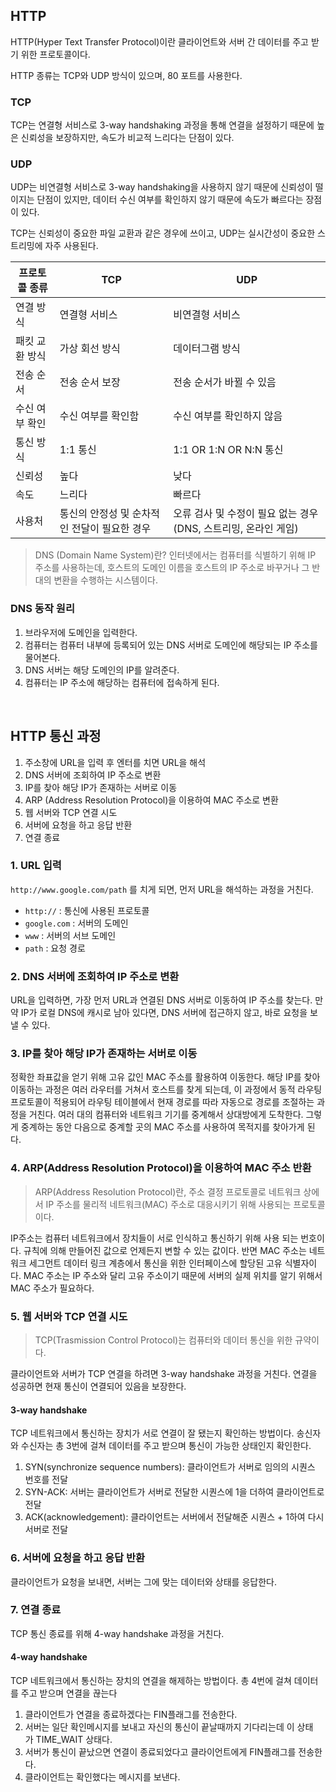 ## HTTP

HTTP(Hyper Text Transfer Protocol)이란 클라이언트와 서버 간 데이터를 주고 받기 위한 프로토콜이다.

HTTP 종류는 TCP와 UDP 방식이 있으며, 80 포트를 사용한다.

### TCP

TCP는 연결형 서비스로 3-way handshaking 과정을 통해 연결을 설정하기 때문에 높은 신뢰성을 보장하지만, 속도가 비교적 느리다는 단점이 있다.

### UDP

UDP는 비연결형 서비스로 3-way handshaking을 사용하지 않기 때문에 신뢰성이 떨이지는 단점이 있지만, 데이터 수신 여부를 확인하지 않기 때문에 속도가 빠르다는 장점이 있다.


TCP는 신뢰성이 중요한 파일 교환과 같은 경우에 쓰이고, UDP는 실시간성이 중요한 스트리밍에 자주 사용된다.

| **프로토콜 종류** | **TCP**                   | **UDP**                                  |
| ----------- | ------------------------- | ---------------------------------------- |
| 연결 방식       | 연결형 서비스                   | 비연결형 서비스                                 |
| 패킷 교환 방식    | 가상 회선 방식                  | 데이터그램 방식                                 |
| 전송 순서       | 전송 순서 보장                  | 전송 순서가 바뀔 수 있음                           |
| 수신 여부 확인    | 수신 여부를 확인함                | 수신 여부를 확인하지 않음                           |
| 통신 방식       | 1:1 통신                    | 1:1 OR 1:N OR N:N 통신                     |
| 신뢰성         | 높다                        | 낮다                                       |
| 속도          | 느리다                       | 빠르다                                      |
| 사용처         | 통신의 안정성 및 순차적인 전달이 필요한 경우 | 오류 검사 및 수정이 필요 없는 경우 (DNS, 스트리밍, 온라인 게임) |

> DNS (Domain Name System)란?
> 인터넷에서는 컴퓨터를 식별하기 위해 IP 주소를 사용하는데, 호스트의 도메인 이름을 호스트의 IP 주소로 바꾸거나 그 반대의 변환을 수행하는 시스템이다.

### DNS 동작 원리

1. 브라우저에 도메인을 입력한다.
2. 컴퓨터는 컴퓨터 내부에 등록되어 있는 DNS 서버로 도메인에 해당되는 IP 주소를 물어본다.
3. DNS 서버는 해당 도메인의 IP를 알려준다.
4. 컴퓨터는 IP 주소에 해당하는 컴퓨터에 접속하게 된다.

<br>

## HTTP 통신 과정

1. 주소창에 URL을 입력 후 엔터를 치면 URL을 해석
2. DNS 서버에 조회하여 IP 주소로 변환
3. IP를 찾아 해당 IP가 존재하는 서버로 이동
4. ARP (Address Resolution Protocol)을 이용하여 MAC 주소로 변환
5. 웹 서버와 TCP 연결 시도
6. 서버에 요청을 하고 응답 반환
7. 연결 종료

### 1. URL 입력

`http://www.google.com/path` 를 치게 되면, 먼저 URL을 해석하는 과정을 거친다.

- `http://` : 통신에 사용된 프로토콜
- `google.com` : 서버의 도메인
- `www` : 서버의 서브 도메인
- `path` : 요청 경로

### 2. DNS 서버에 조회하여 IP 주소로 변환

URL을 입력하면, 가장 먼저 URL과 연결된 DNS 서버로 이동하여 IP 주소를 찾는다.
만약 IP가 로컬 DNS에 캐시로 남아 있다면, DNS 서버에 접근하지 않고, 바로 요청을 보낼 수 있다.

### 3. IP를 찾아 해당 IP가 존재하는 서버로 이동

정확한 좌표값을 얻기 위해 고유 값인 MAC 주소를 활용하여 이동한다. 해당 IP를 찾아 이동하는 과정은 여러 라우터를 거쳐서 호스트를 찾게 되는데, 이 과정에서 동적 라우팅 프로토콜이 적용되어 라우팅 테이블에서 현재 경로를 따라 자동으로 경로를 조절하는 과정을 거친다. 여러 대의 컴퓨터와 네트워크 기기를 중계해서 상대방에게 도착한다. 그렇게 중계하는 동안 다음으로 중계할 곳의 MAC 주소를 사용하여 목적지를 찾아가게 된다.

### 4. ARP(Address Resolution Protocol)을 이용하여 MAC 주소 반환

> ARP(Address Resolution Protocol)란, 주소 결정 프로토콜로 네트워크 상에서 IP 주소를 물리적 네트워크(MAC) 주소로 대응시키기 위해 사용되는 프로토콜이다.

IP주소는 컴퓨터 네트워크에서 장치들이 서로 인식하고 통신하기 위해 사용 되는 번호이다. 규칙에 의해 만들어진 값으로 언제든지 변할 수 있는 값이다.
반면 MAC 주소는 네트워크 세그먼트 데이터 링크 계층에서 통신을 위한 인터페이스에 할당된 고유 식별자이다. MAC 주소는 IP 주소와 달리 고유 주소이기 때문에 서버의 실제 위치를 알기 위해서 MAC 주소가 필요하다.

### 5. 웹 서버와 TCP 연결 시도

> TCP(Trasmission Control Protocol)는 컴퓨터와 데이터 통신을 위한 규약이다.

클라이언트와 서버가 TCP 연결을 하려면 3-way handshake 과정을 거친다. 연결을 성공하면 현재 통신이 연결되어 있음을 보장한다.

#### 3-way handshake

TCP 네트워크에서 통신하는 장치가 서로 연결이 잘 됐는지 확인하는 방법이다. 송신자와 수신자는 총 3번에 걸쳐 데이터를 주고 받으며 통신이 가능한 상태인지 확인한다.

1. SYN(synchronize sequence numbers): 클라이언트가 서버로 임의의 시퀀스 번호를 전달  
2. SYN-ACK: 서버는 클라이언트가 서버로 전달한 시퀀스에 1을 더하여 클라이언트로 전달  
3. ACK(acknowledgement): 클라이언트는 서버에서 전달해준 시퀀스 + 1하여 다시 서버로 전달

### 6. 서버에 요청을 하고 응답 반환

클라이언트가 요청을 보내면, 서버는 그에 맞는 데이터와 상태를 응답한다.

### 7. 연결 종료

TCP 통신 종료를 위해 4-way handshake 과정을 거친다.

#### 4-way handshake

TCP 네트워크에서 통신하는 장치의 연결을 해제하는 방법이다.  총 4번에 걸쳐 데이터를 주고 받으며 연결을 끊는다

1. 클라이언트가 연결을 종료하겠다는 FIN플래그를 전송한다.
2. 서버는 일단 확인메시지를 보내고 자신의 통신이 끝날때까지 기다리는데 이 상태가 TIME_WAIT 상태다.
3. 서버가 통신이 끝났으면 연결이 종료되었다고 클라이언트에게 FIN플래그를 전송한다.
4. 클라이언트는 확인했다는 메시지를 보낸다.

